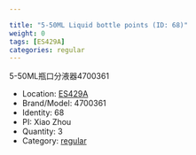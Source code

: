 ```yaml
---

title: "5-50ML Liquid bottle points (ID: 68)"
weight: 0
tags: [ES429A]
categories: regular
---
```


5-50ML瓶口分液器4700361

<!--more-->



- Location: [ES429A](../../tags/es429a)
- Brand/Model: 4700361
- Identity: 68
- PI: Xiao Zhou
- Quantity: 3
- Category: [regular](../../categories/regular)






